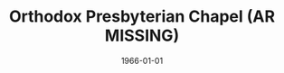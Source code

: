 ---
date: &id001 1966-01-01
end_date: 1969-08-31
location:
  address: West Torrance
  city: AR
  state: MISSING
minister:
- end: 1968-01-01
  name: Louis Knowles
  start: 1967-01-01
  type: Evangelist
- end: 1969-08-31
  name: Daniel Overduin
  start: 1968-01-01
  type: Evangelist
ministers:
- Louis Knowles
- Daniel Overduin
name: Orthodox Presbyterian Chapel
names: null
origination_date: *id001
raw_data: "AR    West Torrance\n\nOrthodox Presbyterian Chapel  (1966/67\u2013 August\
  \ 31, 1969)\nEvangelists: Louis Knowles, 1967\u201368\nDaniel Overduin, 1968\u2013\
  69"
received_from: null
states:
- MISSING
status:
  active: false
  end_date: null
  reason: null
  received_from: null
  withdrawal_to: null
title: Orthodox Presbyterian Chapel (AR MISSING)
year_established:
- 1966

---